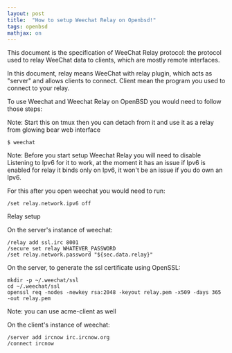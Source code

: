 ```yaml
---
layout: post
title:  "How to setup Weechat Relay on Openbsd!"
tags: openbsd
mathjax: on
---
```


This document is the specification of WeeChat Relay protocol: the protocol used to relay WeeChat data to clients, which are mostly remote interfaces.

In this document, relay means WeeChat with relay plugin, which acts as "server" and allows clients to connect. Client mean the program you used to connect to your relay.

To use Weechat and Weechat Relay on OpenBSD you would need to follow those steps:

Note: Start this on tmux then you can detach from it and use it as a relay from glowing bear web interface

```$ weechat```

Note: Before you start setup Weechat Relay you will need to disable Listening to Ipv6 for it to work, at the moment it has an issue if Ipv6 is enabled for relay it binds only on Ipv6, it won't be an issue if you do own an Ipv6.

For this after you open weechat you would need to run:

```/set relay.network.ipv6 off```

Relay setup

On the server's instance of weechat:

    /relay add ssl.irc 8001
    /secure set relay WHATEVER_PASSWORD
    /set relay.network.password "${sec.data.relay}"

On the server, to generate the ssl certificate using OpenSSL:

    mkdir -p ~/.weechat/ssl
    cd ~/.weechat/ssl
    openssl req -nodes -newkey rsa:2048 -keyout relay.pem -x509 -days 365 -out relay.pem

Note: you can use acme-client as well

On the client's instance of weechat:

    /server add ircnow irc.ircnow.org
    /connect ircnow
